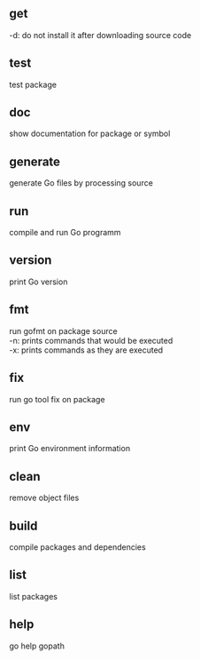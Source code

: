 ## get
-d: do not install it after downloading source code


## test
test package 

## doc
show documentation for package or symbol

## generate
generate Go files by processing source

## run 
compile and run Go programm


## version
print Go version

## fmt
run gofmt on package source   
-n: prints commands that would be executed  
-x: prints commands as they are executed  

## fix
run go tool fix on package


## env 
print Go environment information

## clean 
remove object files


## build
compile packages and dependencies

## list
list packages

## help
go help gopath
